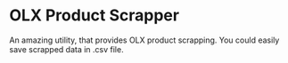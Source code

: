 # OLX Product Scrapper

An amazing utility, that provides OLX product scrapping. You could easily save scrapped data in .csv file.
 